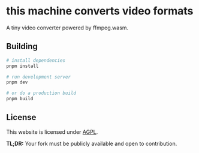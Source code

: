 # this machine converts video formats

A tiny video converter powered by ffmpeg.wasm.

## Building

```bash
# install dependencies
pnpm install

# run development server
pnpm dev

# or do a production build
pnpm build
```

## License

This website is licensed under [AGPL](./LICENSE.txt).

**TL;DR:** Your fork must be publicly available and open to contribution.
